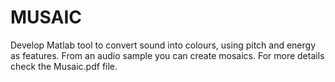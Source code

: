 # MUSAIC
Develop Matlab tool to convert sound into colours, using pitch and energy as features. 
From an audio sample you can create mosaics. For more details check the Musaic.pdf file.
